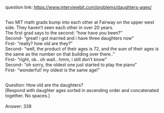 question link: https://www.interviewbit.com/problems/daughters-ages/<br><br>


Two MIT math grads bump into each other at Fairway on the upper west side. They haven’t seen each other in over 20 years.<br>
The first grad says to the second: “how have you been?”<br>
Second- “great! i got married and i have three daughters now”<br>
First- “really? how old are they?”<br>
Second- “well, the product of their ages is 72, and the sum of their ages is the same as the number on that building over there..”<br>
First- “right, ok.. oh wait.. hmm, i still don’t know”<br>
Second- “oh sorry, the oldest one just started to play the piano”<br>
First- “wonderful! my oldest is the same age!”<br><br>

Question: How old are the daughters?<br>
[Respond with daughter ages sorted in ascending order and concatenated together. No spaces.]<br><br>
Answer: 338
